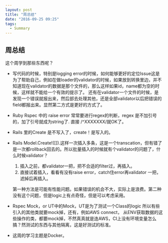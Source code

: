 ```yaml
---
layout: post
title: "周总结"
date: "2016-09-25 09:25"
tags:
  - Summary
---
```

## 周总结
这个周学到那些东西呢？

* 写代码的时候，特别是logging error的时候，如何能够更好的定位Issue这是为了帮助自己，例如在做loader的validator的时候，如果放到转换里边，并不知道现在validator的数据是那个文件的，那么这样如果id，name都为空的时候，这样就不能给一个有效的提示了。
还有在validator一个文件的时候，是发现一个错误就报出来，然后部去处理其他，还是全部validator以后把错误的field都报出来。显然第二方式是更好的方式了。

* Ruby Rspec 中的 raise error 常常要进行regex的判断，regex 是不加引号的，加了引号就成为string了. 直接 /^XXXXXXX/就OK了。
* Rails 里的Create 是不写入了，create！是写入的。
* Rails Model.Create!([]).这样一次插入多条，这是一个transcation，但有错了是一次都rollback回去的。所以批量插入的时候就有个validator的问题了，什么时候validator？
	1. 插入之前，都validator一把，把不合适的filter过，再插入。
	2. 直接试着插入，看看有没有raise error，catch住error再validator 一把，滤掉后再插入。
	
	第一种方法是可能有性能问题。如果错误的机会不大，实际上是浪费。第二种没有这个问题，但是logic上有点奇怪，但是可以考虑采用。
* Rspec Mock，or UT中的Mock，UT是为了测试一个Class的logic 所以有些引入的其他类就要mock掉，还有，例如AWS connect， 从ENV获取数据的这些操作的类，都要mock掉，不然真真就是连AWS，CI上没有环境变量怎么搞？然测试的东西与其他隔离，这是好测试的标准。

* 这周的学习主题是Docker。